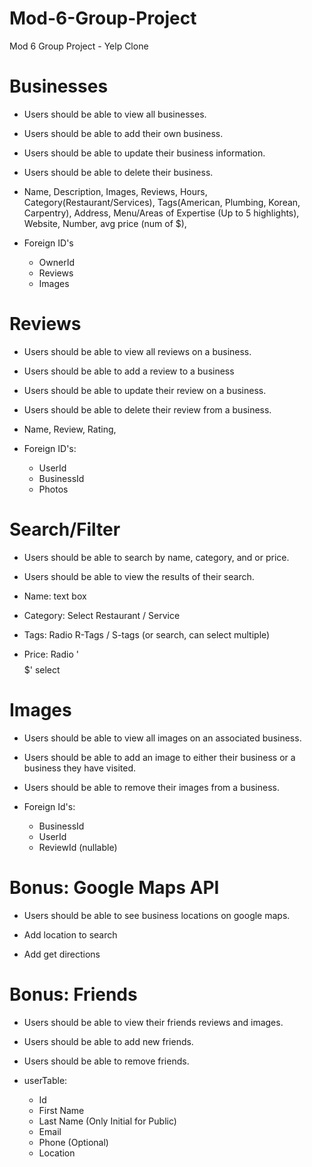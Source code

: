 # Mod-6-Group-Project
Mod 6 Group Project - Yelp Clone

# Businesses
- Users should be able to view all businesses.
- Users should be able to add their own business.
- Users should be able to update their business information.
- Users should be able to delete their business.

- Name, Description, Images, Reviews, Hours, Category(Restaurant/Services), Tags(American, Plumbing, Korean, Carpentry), Address, Menu/Areas of Expertise (Up to 5 highlights), Website, Number, avg price (num of $),
- Foreign ID's
    - OwnerId
    - Reviews
    - Images

# Reviews
- Users should be able to view all reviews on a business.
- Users should be able to add a review to a business
- Users should be able to update their review on a business.
- Users should be able to delete their review from a business.

- Name, Review, Rating,

- Foreign ID's:
    - UserId
    - BusinessId
    - Photos

# Search/Filter
- Users should be able to search by name, category, and or price.
- Users should be able to view the results of their search.

- Name: text box
- Category: Select Restaurant / Service
- Tags: Radio R-Tags / S-tags (or search, can select multiple)
- Price: Radio '$$$$$' select

# Images
- Users should be able to view all images on an associated business.
- Users should be able to add an image to either their business or a business they have visited.
- Users should be able to remove their images from a business.

- Foreign Id's:
    - BusinessId
    - UserId
    - ReviewId (nullable)

# Bonus: Google Maps API
- Users should be able to see business locations on google maps.

- Add location to search
- Add get directions

# Bonus: Friends
- Users should be able to view their friends reviews and images.
- Users should be able to add new friends.
- Users should be able to remove friends.

- userTable:
    - Id
    - First Name
    - Last Name (Only Initial for Public)
    - Email
    - Phone (Optional)
    - Location
